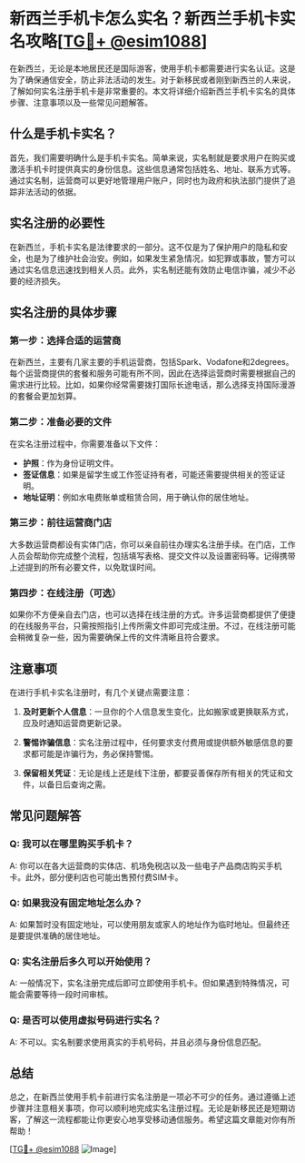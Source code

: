 # 新西兰手机卡怎么实名？新西兰手机卡实名攻略[[TG💪+ @esim1088](https://t.me/s/esim1088)]

在新西兰，无论是本地居民还是国际游客，使用手机卡都需要进行实名认证。这是为了确保通信安全，防止非法活动的发生。对于新移民或者刚到新西兰的人来说，了解如何实名注册手机卡是非常重要的。本文将详细介绍新西兰手机卡实名的具体步骤、注意事项以及一些常见问题解答。

## 什么是手机卡实名？

首先，我们需要明确什么是手机卡实名。简单来说，实名制就是要求用户在购买或激活手机卡时提供真实的身份信息。这些信息通常包括姓名、地址、联系方式等。通过实名制，运营商可以更好地管理用户账户，同时也为政府和执法部门提供了追踪非法活动的依据。

## 实名注册的必要性

在新西兰，手机卡实名是法律要求的一部分。这不仅是为了保护用户的隐私和安全，也是为了维护社会治安。例如，如果发生紧急情况，如犯罪或事故，警方可以通过实名信息迅速找到相关人员。此外，实名制还能有效防止电信诈骗，减少不必要的经济损失。

## 实名注册的具体步骤

### 第一步：选择合适的运营商

在新西兰，主要有几家主要的手机运营商，包括Spark、Vodafone和2degrees。每个运营商提供的套餐和服务可能有所不同，因此在选择运营商时需要根据自己的需求进行比较。比如，如果你经常需要拨打国际长途电话，那么选择支持国际漫游的套餐会更加划算。

### 第二步：准备必要的文件

在实名注册过程中，你需要准备以下文件：

- **护照**：作为身份证明文件。
- **签证信息**：如果是留学生或工作签证持有者，可能还需要提供相关的签证证明。
- **地址证明**：例如水电费账单或租赁合同，用于确认你的居住地址。

### 第三步：前往运营商门店

大多数运营商都设有实体门店，你可以亲自前往办理实名注册手续。在门店，工作人员会帮助你完成整个流程，包括填写表格、提交文件以及设置密码等。记得携带上述提到的所有必要文件，以免耽误时间。

### 第四步：在线注册（可选）

如果你不方便亲自去门店，也可以选择在线注册的方式。许多运营商都提供了便捷的在线服务平台，只需按照指引上传所需文件即可完成注册。不过，在线注册可能会稍微复杂一些，因为需要确保上传的文件清晰且符合要求。

## 注意事项

在进行手机卡实名注册时，有几个关键点需要注意：

1. **及时更新个人信息**：一旦你的个人信息发生变化，比如搬家或更换联系方式，应及时通知运营商更新记录。
   
2. **警惕诈骗信息**：实名注册过程中，任何要求支付费用或提供额外敏感信息的要求都可能是诈骗行为，务必保持警惕。

3. **保留相关凭证**：无论是线上还是线下注册，都要妥善保存所有相关的凭证和文件，以备日后查询之需。

## 常见问题解答

### Q: 我可以在哪里购买手机卡？
A: 你可以在各大运营商的实体店、机场免税店以及一些电子产品商店购买手机卡。此外，部分便利店也可能出售预付费SIM卡。

### Q: 如果我没有固定地址怎么办？
A: 如果暂时没有固定地址，可以使用朋友或家人的地址作为临时地址。但最终还是要提供准确的居住地址。

### Q: 实名注册后多久可以开始使用？
A: 一般情况下，实名注册完成后即可立即使用手机卡。但如果遇到特殊情况，可能会需要等待一段时间审核。

### Q: 是否可以使用虚拟号码进行实名？
A: 不可以。实名制要求使用真实的手机号码，并且必须与身份信息匹配。

## 总结

总之，在新西兰使用手机卡前进行实名注册是一项必不可少的任务。通过遵循上述步骤并注意相关事项，你可以顺利地完成实名注册过程。无论是新移民还是短期访客，了解这一流程都能让你更安心地享受移动通信服务。希望这篇文章能对你有所帮助！

[[TG💪+ @esim1088](https://t.me/s/esim1088) ![Image](https://i.postimg.cc/4NQfJmqS/Snipaste-2025-05-13-00-14-12.png)]